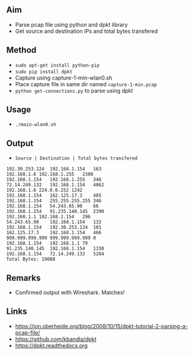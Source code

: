## Aim
- Parse pcap file using python and dpkt library
- Get source and destination IPs and total bytes transfered

## Method
- `sudo apt-get install python-pip`
- `sudo pip install dpkt`
- Capture using capture-1-min-wlan0.sh
- Place capture file in same dir named `capture-1-min.pcap`
- `python get-connections.py` to parse using dpkt

## Usage
- `./main-wlan0.sh`

## Output

- `Source | Destination | Total bytes transfered`

```
192.30.253.124	192.168.1.154	163
192.168.1.6	192.168.1.255	2300
192.168.1.154	192.168.1.255	346
72.14.249.132	192.168.1.154	4062
192.168.1.6	224.0.0.252	1242
192.168.1.154	162.125.17.3	485
192.168.1.154	255.255.255.255	346
192.168.1.154	54.243.65.90	66
192.168.1.154	91.235.140.145	2390
192.168.1.1	192.168.1.154	296
54.243.65.90	192.168.1.154	132
192.168.1.154	192.30.253.124	101
162.125.17.3	192.168.1.154	466
999.999.999.999	999.999.999.999	0
192.168.1.154	192.168.1.1	79
91.235.140.145	192.168.1.154	1330
192.168.1.154	72.14.249.132	5284
Total Bytes: 19088
```

## Remarks
- Confirmed output with Wireshark. Matches!

## Links
- https://jon.oberheide.org/blog/2008/10/15/dpkt-tutorial-2-parsing-a-pcap-file/
- https://github.com/kbandla/dpkt
- https://dpkt.readthedocs.org
